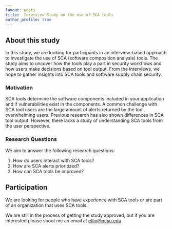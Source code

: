 ```yaml
---
layout: posts
title:  Interview Study on the use of SCA tools
author_profile: true
---
```


## About this study

In this study, we are looking for participants in an interview-based approach to investigate the use of SCA (software composition analysis) tools. 
The study aims to uncover how the tools play a part in security workflows and how users make decisions based on tool output.
From the interviews, we hope to gather insights into SCA tools and software supply chain security.

### Motivation

SCA tools determine the software components included in your application and if vulnerabilities exist in the components.
A common challenge with SCA tool users are the large amount of alerts returned by the tool, overwhelming users.
Previous research has also shown differences in SCA tool output.
However, there lacks a study of understanding SCA tools from the user perspective.


### Research Questions

We aim to answer the following research questions:
1. How do users interact with SCA tools?
2. How are SCA alerts prioritized?
3. How can SCA tools be improved?

## Participation 

We are looking for people who have experience with SCA tools or are part of an organization that uses SCA tools.

We are still in the process of getting the study approved, 
but if you are interested please shoot me an email at etlin@ncsu.edu. 




